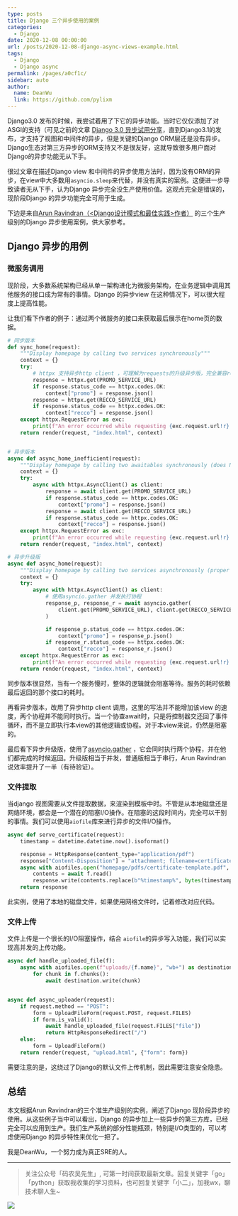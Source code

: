 ```yaml
---
type: posts
title: Django 三个异步使用的案例
categories: 
  - Django
date: 2020-12-08 00:00:00
url: /posts/2020-12-08-django-async-views-example.html
tags: 
  - Django
  - Django async
permalink: /pages/a0cf1c/
sidebar: auto
author: 
  name: DeanWu
  link: https://github.com/pylixm
---
```


Django3.0 发布的时候，我尝试着用了下它的异步功能。当时它仅仅添加了对ASGI的支持（可见之前的文章 [Django 3.0 异步试用分享](https://pylixm.top/posts/2019-12-12-django-3.0.html)，直到Django3.1的发布，才支持了视图和中间件的异步，但是关键的Django ORM层还是没有异步。Django生态对第三方异步的ORM支持又不是很友好，这就导致很多用户面对Django的异步功能无从下手。

很过文章在描述Django view 和中间件的异步使用方法时，因为没有ORM的异步，在view中大多数用`asyncio.sleep`来代替，并没有真实的案例。这便进一步导致读者无从下手，认为Django 异步完全没生产使用价值。这观点完全是错误的，现阶段Django 的异步功能完全可用于生成。

下边是来自[Arun Ravindran（<Django设计模式和最佳实践>作者）](https://arunrocks.com/django-async-views-examples/) 的三个生产级别的Django 异步使用案例，供大家参考。


## Django 异步的用例

### 微服务调用

现阶段，大多数系统架构已经从单一架构进化为微服务架构，在业务逻辑中调用其他服务的接口成为常有的事情。Django 的异步view 在这种情况下，可以很大程度上提高性能。

让我们看下作者的例子：通过两个微服务的接口来获取最后展示在home页的数据。

```python
# 同步版本
def sync_home(request):
    """Display homepage by calling two services synchronously"""
    context = {}
    try:
        # httpx 支持异步http client ，可理解为requests的升级异步版，完全兼容requests 的api。
        response = httpx.get(PROMO_SERVICE_URL)
        if response.status_code == httpx.codes.OK:
            context["promo"] = response.json()
        response = httpx.get(RECCO_SERVICE_URL)
        if response.status_code == httpx.codes.OK:
            context["recco"] = response.json()
    except httpx.RequestError as exc:
        print(f"An error occurred while requesting {exc.request.url!r}.")
    return render(request, "index.html", context)


# 异步版本
async def async_home_inefficient(request):
    """Display homepage by calling two awaitables synchronously (does NOT run concurrently)"""
    context = {}
    try:
        async with httpx.AsyncClient() as client:
            response = await client.get(PROMO_SERVICE_URL)
            if response.status_code == httpx.codes.OK:
                context["promo"] = response.json()
            response = await client.get(RECCO_SERVICE_URL)
            if response.status_code == httpx.codes.OK:
                context["recco"] = response.json()
    except httpx.RequestError as exc:
        print(f"An error occurred while requesting {exc.request.url!r}.")
    return render(request, "index.html", context)

# 异步升级版
async def async_home(request):
    """Display homepage by calling two services asynchronously (proper concurrency)"""
    context = {}
    try:
        async with httpx.AsyncClient() as client:
            # 使用asyncio.gather 并发执行协程
            response_p, response_r = await asyncio.gather(
                client.get(PROMO_SERVICE_URL), client.get(RECCO_SERVICE_URL)
            )

            if response_p.status_code == httpx.codes.OK:
                context["promo"] = response_p.json()
            if response_r.status_code == httpx.codes.OK:
                context["recco"] = response_r.json()
    except httpx.RequestError as exc:
        print(f"An error occurred while requesting {exc.request.url!r}.")
    return render(request, "index.html", context)

```

同步版本很显然，当有一个服务慢时，整体的逻辑就会阻塞等待。服务的耗时依赖最后返回的那个接口的耗时。

再看异步版本，改用了异步http client 调用，这里的写法并不能增加该view 的速度，两个协程并不能同时执行。当一个协查await时，只是将控制器交还回了事件循环，而不是立即执行本view的其他逻辑或协程。对于本view来说，仍然是阻塞的。

最后看下异步升级版，使用了[asyncio.gather](https://docs.python.org/zh-cn/3/library/asyncio-task.html?highlight=gather#running-tasks-concurrently) ，它会同时执行两个协程，并在他们都完成的时候返回。升级版相当于并发，普通版相当于串行，Arun Ravindran说效率提升了一半（有待验证）。

### 文件提取

当django 视图需要从文件提取数据，来渲染到模板中时。不管是从本地磁盘还是网络环境，都会是一个潜在的阻塞I/O操作。在阻塞的这段时间内，完全可以干别的事情。我们可以使用`aiofile`库来进行异步的文件I/O操作。

```python
async def serve_certificate(request):
    timestamp = datetime.datetime.now().isoformat()

    response = HttpResponse(content_type="application/pdf")
    response["Content-Disposition"] = "attachment; filename=certificate.pdf"
    async with aiofiles.open("homepage/pdfs/certificate-template.pdf", mode="rb") as f:
        contents = await f.read()
        response.write(contents.replace(b"%timestamp%", bytes(timestamp, "utf-8")))
    return response
```

此实例，使用了本地的磁盘文件，如果使用网络文件时，记着修改对应代码。

### 文件上传

文件上传是一个很长的I/O阻塞操作，结合 `aiofile`的异步写入功能，我们可以实现高并发的上传功能。 

```python
async def handle_uploaded_file(f):
    async with aiofiles.open(f"uploads/{f.name}", "wb+") as destination:
        for chunk in f.chunks():
            await destination.write(chunk)


async def async_uploader(request):
    if request.method == "POST":
        form = UploadFileForm(request.POST, request.FILES)
        if form.is_valid():
            await handle_uploaded_file(request.FILES["file"])
            return HttpResponseRedirect("/")
    else:
        form = UploadFileForm()
    return render(request, "upload.html", {"form": form})
```

需要注意的是，这绕过了Django的默认文件上传机制，因此需要注意安全隐患。

## 总结

本文根据Arun Ravindran的三个准生产级别的实例，阐述了Django 现阶段异步的使用。从这些例子当中可以看出，Django 的异步加上一些异步的第三方库，已经完全可以应用到生产。我们生产系统的部分性能瓶颈，特别是I/O类型的，可以考虑使用Django 的异步特性来优化一把了。

我是DeanWu，一个努力成为真正SRE的人。

---

>关注公众号「码农吴先生」, 可第一时间获取最新文章。回复关键字「go」「python」获取我收集的学习资料，也可回复关键字「小二」，加我wx，聊技术聊人生~ 

![](https://p3-juejin.byteimg.com/tos-cn-i-k3u1fbpfcp/f55c515758eb4effbe9555573df93bd7~tplv-k3u1fbpfcp-zoom-1.image)
